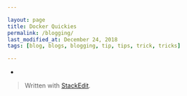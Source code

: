 ```yaml
---

layout: page
title: Docker Quickies
permalink: /blogging/
last_modified_at: December 24, 2018
tags: [blog, blogs, blogging, tip, tips, trick, tricks]

---
```


* 

> Written with [StackEdit](https://stackedit.io/).
<!--stackedit_data:
eyJoaXN0b3J5IjpbLTU3MjQ3NzQ0MF19
-->